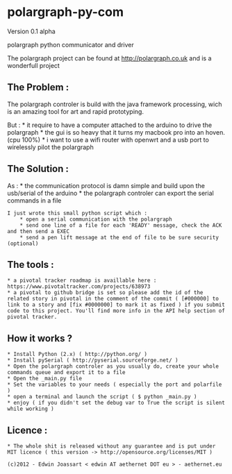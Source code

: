 polargraph-py-com
=================

Version 0.1 alpha

polargraph python communicator and driver

The polargraph project can be found at http://polargraph.co.uk and is a wonderfull project

The Problem :
-------------
The polargraph controler is build with the java framework processing, wich is an amazing tool for art and rapid prototyping.

But :
	* it require to have a computer attached to the arduino to drive the polargraph
	* the gui is so heavy that it turns my macbook pro into an hoven. (cpu 100%)
	* i want to use a wifi router with openwrt and a usb port to wirelessly pilot the polargraph

The Solution :
--------------
As :
	* the communication protocol is damn simple and build upon the usb/serial of the arduino
	* the polargraph controler can export the serial commands in a file
	
	I just wrote this small python script which :
		* open a serial communication with the polargraph
		* send one line of a file for each 'READY' message, check the ACK and then send a EXEC
		* send a pen lift message at the end of file to be sure security (optional)

The tools :
-----------
	* a pivotal tracker roadmap is availlable here : https://www.pivotaltracker.com/projects/638973
	* a pivotal to github bridge is set so please add the id of the related story in pivotal in the comment of the commit ( [#000000] to link to a story and [fix #0000000] to mark it as fixed ) if you submit code to this project. You'll find more info in the API help section of pivotal tracker.

How it works ?
--------------
	* Install Python (2.x) ( http://python.org/ )
	* Install pySerial ( http://pyserial.sourceforge.net/ )
	* Open the polargraph controler as you usually do, create your whole commands queue and export it to a file
	* Open the _main.py file
	* Set the variables to your needs ( especially the port and polarfile )
	* open a terminal and launch the script ( $ python _main.py )
	* enjoy ( if you didn't set the debug var to True the script is silent while working )

Licence :
---------
	* The whole shit is released without any guarantee and is put under MIT licence ( this version -> http://opensource.org/licenses/MIT )

	(c)2012 - Edwin Joassart < edwin AT aethernet DOT eu > - aethernet.eu
